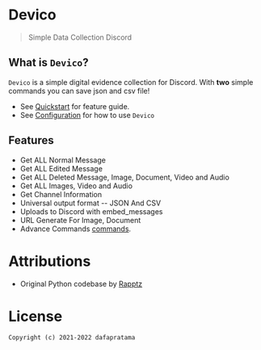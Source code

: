 # Devico
> Simple Data Collection Discord

## What is `Devico`?

`Devico` is a simple digital evidence collection for Discord. With **two** simple commands you can save json and csv file!

* See [Quickstart](quickstart.md) for feature guide.
* See [Configuration](configuration.md) for how to use `Devico`

## Features

* Get ALL Normal Message
* Get ALL Edited Message
* Get ALL Deleted Message, Image, Document, Video and Audio
* Get ALL Images, Video and Audio
* Get Channel Information
* Universal output format -- JSON And CSV
* Uploads to Discord with embed_messages
* URL Generate For Image, Document
* Advance Commands [commands](commands.md).


# Attributions <!-- {docsify-ignore} -->

- Original Python codebase by [Rapptz](https://github.com/Rapptz/discord.py)

# License

```
Copyright (c) 2021-2022 dafapratama
